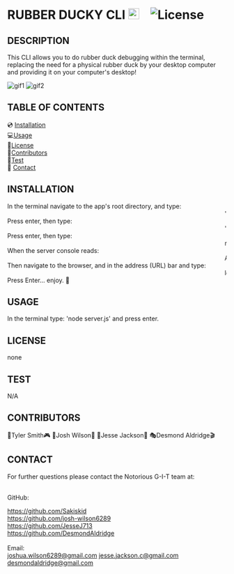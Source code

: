 # RUBBER DUCKY CLI <img src="./rubber-ducky.ico" width="25px"> &nbsp;&nbsp; ![License](https://img.shields.io/badge/LICENSE-MIT-blue)

## DESCRIPTION
This CLI allows you to do rubber duck debugging within the terminal, replacing the need for a physical rubber duck by your desktop computer and providing it on your computer's desktop!  

![gif1](./)
![gif2](./)

## TABLE OF CONTENTS
  💿 [Installation](#installation) <br>
  💻[Usage](#usage) <br>
  📜[License](#license) <br>
  👥[Contributors](#contributors) <br>
  🏁[Test](#test) <br>
  📱 [Contact](#contact)

## INSTALLATION

In the terminal navigate to the app's root directory, and type: <br>
<marquee>'npm install'</marquee>
Press enter, then type: <br> 
<marquee>'npm i express express-handlebars fs mysql2 sequelize'</marquee> <br> 
Press enter, then type: <br>
<marquee>node server.js</marquee>
When the server console reads: <br>
<marquee>App listening on PORT 8080</marquee>
Then navigate to the browser, and in the address (URL) bar and type: <br>
<marquee>localhost:8080</marquee>
Press Enter... enjoy. 🙏

## USAGE
In the terminal type: 'node server.js' and press enter.

## LICENSE
none

## TEST
N/A

## CONTRIBUTORS
👾Tyler Smith🎮
🎵Josh Wilson🎤
👮Jesse Jackson🔎
🎭Desmond Aldridge🎬
<br>

## CONTACT
For further questions please contact the Notorious G-I-T team at:

<br>
GitHub:<br>

https://github.com/Sakiskid <br>
https://github.com/josh-wilson6289 <br>
https://github.com/JesseJ713 <br> 
https://github.com/DesmondAldridge<br>
<br>
Email:<br>
joshua.wilson6289@gmail.com
jesse.jackson.c@gmail.com
desmondaldridge@gmail.com

